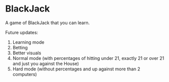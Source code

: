 # BlackJack
A game of BlackJack that you can learn.

Future updates:
1. Learning mode
2. Betting
3. Better visuals
4. Normal mode (with percentages of hitting under 21, exactly 21 or over 21 and just you against the House)
5. Hard mode (without percentages and up against more than 2 computers)
